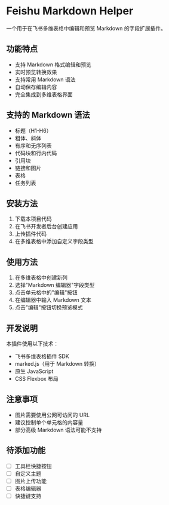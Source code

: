 # Feishu Markdown Helper

一个用于在飞书多维表格中编辑和预览 Markdown 的字段扩展插件。

## 功能特点

- 支持 Markdown 格式编辑和预览
- 实时预览转换效果
- 支持常用 Markdown 语法
- 自动保存编辑内容
- 完全集成到多维表格界面

## 支持的 Markdown 语法

- 标题（H1-H6）
- 粗体、斜体
- 有序和无序列表
- 代码块和行内代码
- 引用块
- 链接和图片
- 表格
- 任务列表

## 安装方法

1. 下载本项目代码
2. 在飞书开发者后台创建应用
3. 上传插件代码
4. 在多维表格中添加自定义字段类型

## 使用方法

1. 在多维表格中创建新列
2. 选择"Markdown 编辑器"字段类型
3. 点击单元格中的"编辑"按钮
4. 在编辑器中输入 Markdown 文本
5. 点击"编辑"按钮切换预览模式

## 开发说明

本插件使用以下技术：

- 飞书多维表格插件 SDK
- marked.js（用于 Markdown 转换）
- 原生 JavaScript
- CSS Flexbox 布局

## 注意事项

- 图片需要使用公网可访问的 URL
- 建议控制单个单元格的内容量
- 部分高级 Markdown 语法可能不支持

## 待添加功能

- [ ] 工具栏快捷按钮
- [ ] 自定义主题
- [ ] 图片上传功能
- [ ] 表格编辑器
- [ ] 快捷键支持 